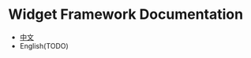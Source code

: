 Widget Framework Documentation
==============================

* [中文](zh-CN#widget)
* English(TODO)
